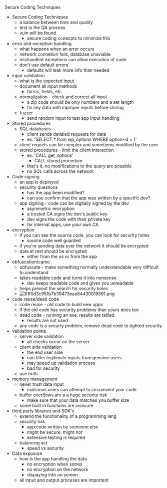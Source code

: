 Secure Coding Techniques

* Secure Coding Techniques
	* a balance between time and quality
	* test in the QA process
	* vuln will be found 
		* secure coding conecpts to minimize this
* error and exception handling 
	* what happens when an error occurs
	* network connetion fails, database unaviable 
	* mishandled exceptions can allow execution of code
	* don't use default errors 
		* defaults will leak more info than needed
* input validiation 
	* what is the expected input
	* document all input methods 
		* forms, fields, etc
	* normalization - check and correct all input 
		* a zip code should be only numbers and a set length
		* fix any data with inproper inputs before storing 
	* fuzzer 
		* send random input to test app input handling 
* Stored procedures
	* SQL databases
		* client sends detialed requests for data
		* ex. 'SELECT * from wp_options WHERE option-id = 1'
	* client requets can be complex and sometiems modified by the user
	* stored procedures - limit the client interaction 
		* ex. 'CALL get_options'
			* CALL stored procedure 
		* that's it, no modifications to the query are possible
		* no SQL calls across the network
* Code signing 
	* an app is deployed 
	* security questions 
		* has the app been modified?
		* can you confirm that the app was written by a specific dev?
	* app signing - code can be digitally signed by the dev
		* asymmetric encryption
		* a trusted CA signs the dev's public key
		* dev signs the code with their private key
		* for internal apps, use your own CA
* encryption
	* if you can see the source code, you can look for security holes
		* source code well guarded
	* if you're sending data over the network it should be encrypted
	* data at rest should be encrypted
		* either from the os or from the app
* obfuscation/camo
	* obfuscate - make something normally understandable very difficult to understand
	* takes readable code and turns it into nonsense 
		* dev keeps readable code and gives you unreadable
	* helps prevent the search for security holes 
	* ![51f0d3c951b7b39473eae84430019891.png](../../_resources/80c657bf7bc5445b876a0f6e057cc9cd.png)
* code reuse/dead code
	* code reuse - old code to build new apps
	* if the old code has security problems than yours does too
	* dead code - running an exe, results are tallied 
		* results are not used
	* any code is a securty problem, remove dead code to tighted security
* validation points
	* server side validation 
		* all checks occur on the server 
	* client side validation
		* the end user side 
		* can filter legitimate inputs from genuine users
		* may speed up validation process
		* bad for security 
	* use both 
* memory management 
	* never trust data input 
		* malicious users can attempt to circumvent your code
	* buffer overflows are a a huge security risk 
		* make sure that your data matches you buffer size
	* some built in functions are insecure 
* third party libraries and SDK's
	* extend the functionality of a programming lang
	* security risk
		* app code written by someone else 
		* might be secure, might not 
		* extensive testing is required
	* balancing act
		* speed vs security
* Data exposure
	* how is the app handling the data
		* no encryption when sotres
		* no encryption on the network 
		* dispaying info on screen
	* all input and output proceses are important 